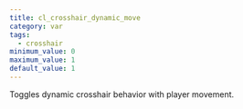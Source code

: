 ```yaml
---
title: cl_crosshair_dynamic_move
category: var
tags:
  - crosshair
minimum_value: 0
maximum_value: 1
default_value: 1
---
```


Toggles dynamic crosshair behavior with player movement.